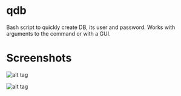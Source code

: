 # qdb

Bash script to quickly create DB, its user and password. Works with arguments to the command or with a GUI.


# Screenshots

![alt tag](http://i.imgur.com/FgPGoJN.png)

![alt tag](http://i.imgur.com/RxH1OWn.png)
